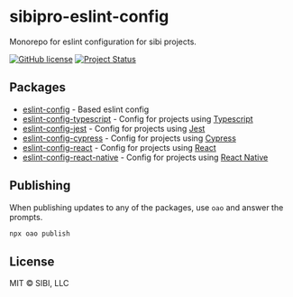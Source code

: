 # sibipro-eslint-config

Monorepo for eslint configuration for sibi projects.

[![GitHub license](https://img.shields.io/badge/license-MIT-blue.svg)](https://raw.githubusercontent.com/w33ble/eslint-config-sibi-web/master/LICENSE)
[![Project Status](https://img.shields.io/badge/status-stable-limegreen.svg)](https://nodejs.org/api/documentation.html#documentation_stability_index)

## Packages

- [eslint-config](./packages/eslint-config/README.md) - Based eslint config
- [eslint-config-typescript](./packages/eslint-config-typescript/README.md) - Config for projects using [Typescript](https://www.npmjs.com/package/typescript)
- [eslint-config-jest](./packages/eslint-config-jest/README.md) - Config for projects using [Jest](https://www.npmjs.com/package/jest)
- [eslint-config-cypress](./packages/eslint-config-cypress/README.md) - Config for projects using [Cypress](https://www.npmjs.com/package/cypress)
- [eslint-config-react](./packages/eslint-config-react/README.md) - Config for projects using [React](https://www.npmjs.com/package/react)
- [eslint-config-react-native](./packages/eslint-config-react-native/README.md) - Config for projects using [React Native](https://www.npmjs.com/package/react-native)

## Publishing

When publishing updates to any of the packages, use `oao` and answer the prompts.

```sh
npx oao publish
```

## License

MIT © SIBI, LLC
